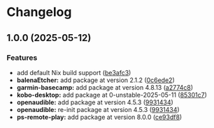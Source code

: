 # Changelog

## 1.0.0 (2025-05-12)


### Features

* add default Nix build support ([be3afc3](https://github.com/ohheyrj/custom-nix-pkgs/commit/be3afc3292566bf1e786eae3e407576b2460aa23))
* **balenaEtcher:** add package at version 2.1.2 ([0c6ede2](https://github.com/ohheyrj/custom-nix-pkgs/commit/0c6ede2f9ab8093c471cef0e5951d974fb6597a8))
* **garmin-basecamp:** add package at version 4.8.13 ([a2774c8](https://github.com/ohheyrj/custom-nix-pkgs/commit/a2774c84025311c410b4d54e1086bffcc5e8ce81))
* **kobo-desktop:** add package at 0-unstable-2025-05-11 ([85301c7](https://github.com/ohheyrj/custom-nix-pkgs/commit/85301c79a7e7e6a85fd1fbbee1f1385d976d190c))
* **openaudible:** add package at version 4.5.3 ([9931434](https://github.com/ohheyrj/custom-nix-pkgs/commit/9931434fb50c555a76146d0d7eb5e7134e13d6bd))
* **openaudible:** re-init package at version 4.5.3 ([9931434](https://github.com/ohheyrj/custom-nix-pkgs/commit/9931434fb50c555a76146d0d7eb5e7134e13d6bd))
* **ps-remote-play:** add package at version 8.0.0 ([ce93df8](https://github.com/ohheyrj/custom-nix-pkgs/commit/ce93df88cfedb854c1e7691469890a3ba2f5a70c))
